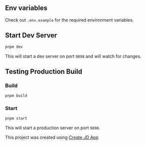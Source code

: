## Env variables

Check out `.env.example` for the required environment variables.

## Start Dev Server

```bash
pnpm dev
```

This will start a dev server on port `9898` and will watch for changes.

## Testing Production Build

### Build

```bash
pnpm build
```

### Start

```bash
pnpm start
```

This will start a production server on port `9898`.

This project was created using [Create JD App](https://github.com/OrJDev/create-jd-app)
